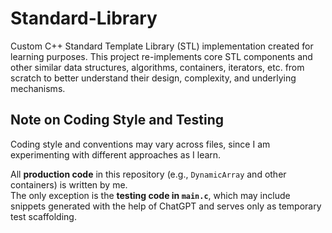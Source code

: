 # Standard-Library
Custom C++ Standard Template Library (STL) implementation created for learning purposes. This project re-implements core STL components and other similar data structures, algorithms, containers, iterators, etc. from scratch to better understand their design, complexity, and underlying mechanisms.


## Note on Coding Style and Testing

Coding style and conventions may vary across files, since I am experimenting with different approaches as I learn.  

All **production code** in this repository (e.g., `DynamicArray` and other containers) is written by me.  
The only exception is the **testing code in `main.c`**, which may include snippets generated with the help of ChatGPT and serves only as temporary test scaffolding.
